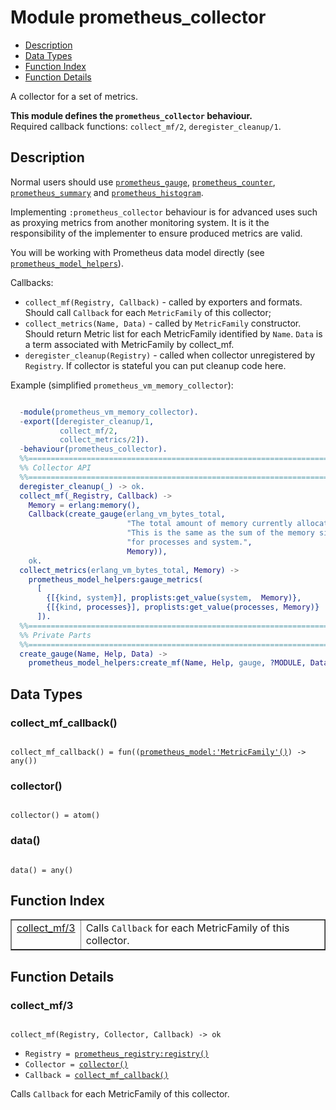 

# Module prometheus_collector #
* [Description](#description)
* [Data Types](#types)
* [Function Index](#index)
* [Function Details](#functions)

A collector for a set of metrics.

__This module defines the `prometheus_collector` behaviour.__<br /> Required callback functions: `collect_mf/2`, `deregister_cleanup/1`.

<a name="description"></a>

## Description ##

Normal users should use [`prometheus_gauge`](prometheus_gauge.md),
[`prometheus_counter`](prometheus_counter.md), [`prometheus_summary`](prometheus_summary.md)
and [`prometheus_histogram`](prometheus_histogram.md).

Implementing `:prometheus_collector` behaviour is for advanced uses
such as proxying metrics from another monitoring system.
It is it the responsibility of the implementer to ensure produced metrics
are valid.

You will be working with Prometheus
data model directly (see [`prometheus_model_helpers`](prometheus_model_helpers.md)).

Callbacks:
- `collect_mf(Registry, Callback)` - called by exporters and formats.
Should call `Callback` for each `MetricFamily` of this collector;
- `collect_metrics(Name, Data)` - called by `MetricFamily` constructor.
Should return Metric list for each MetricFamily identified by `Name`.
`Data` is a term associated with MetricFamily by collect_mf.
- `deregister_cleanup(Registry)` - called when collector unregistered by
`Registry`. If collector is stateful you can put cleanup code here.

Example (simplified `prometheus_vm_memory_collector`):

```erlang

  -module(prometheus_vm_memory_collector).
  -export([deregister_cleanup/1,
           collect_mf/2,
           collect_metrics/2]).
  -behaviour(prometheus_collector).
  %%====================================================================
  %% Collector API
  %%====================================================================
  deregister_cleanup(_) -> ok.
  collect_mf(_Registry, Callback) ->
    Memory = erlang:memory(),
    Callback(create_gauge(erlang_vm_bytes_total,
                          "The total amount of memory currently allocated. "
                          "This is the same as the sum of the memory size "
                          "for processes and system.",
                          Memory)),
    ok.
  collect_metrics(erlang_vm_bytes_total, Memory) ->
    prometheus_model_helpers:gauge_metrics(
      [
        {[{kind, system}], proplists:get_value(system,  Memory)},
        {[{kind, processes}], proplists:get_value(processes, Memory)}
      ]).
  %%====================================================================
  %% Private Parts
  %%====================================================================
  create_gauge(Name, Help, Data) ->
    prometheus_model_helpers:create_mf(Name, Help, gauge, ?MODULE, Data).
```

<a name="types"></a>

## Data Types ##




### <a name="type-collect_mf_callback">collect_mf_callback()</a> ###


<pre><code>
collect_mf_callback() = fun((<a href="http://www.erlang.org/edoc/doc/prometheus/doc/prometheus_model.html#type-MetricFamily">prometheus_model:'MetricFamily'()</a>) -&gt; any())
</code></pre>




### <a name="type-collector">collector()</a> ###


<pre><code>
collector() = atom()
</code></pre>




### <a name="type-data">data()</a> ###


<pre><code>
data() = any()
</code></pre>

<a name="index"></a>

## Function Index ##


<table width="100%" border="1" cellspacing="0" cellpadding="2" summary="function index"><tr><td valign="top"><a href="#collect_mf-3">collect_mf/3</a></td><td>Calls <code>Callback</code> for each MetricFamily of this collector.</td></tr></table>


<a name="functions"></a>

## Function Details ##

<a name="collect_mf-3"></a>

### collect_mf/3 ###

<pre><code>
collect_mf(Registry, Collector, Callback) -&gt; ok
</code></pre>

<ul class="definitions"><li><code>Registry = <a href="http://www.erlang.org/edoc/doc/prometheus/doc/prometheus_registry.html#type-registry">prometheus_registry:registry()</a></code></li><li><code>Collector = <a href="#type-collector">collector()</a></code></li><li><code>Callback = <a href="#type-collect_mf_callback">collect_mf_callback()</a></code></li></ul>

Calls `Callback` for each MetricFamily of this collector.

